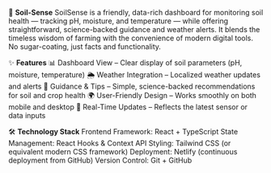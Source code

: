 🌱 **Soil-Sense**
  SoilSense is a friendly, data-rich dashboard for monitoring soil health — tracking pH, moisture, and temperature — while offering straightforward, science-backed guidance and weather alerts. It blends the timeless wisdom of farming with the convenience of modern digital tools. No sugar-coating, just facts and functionality.

✨ **Features**
  📊 Dashboard View – Clear display of soil parameters (pH, moisture, temperature)
  🌦 Weather Integration – Localized weather updates and alerts
  📖 Guidance & Tips – Simple, science-backed recommendations for soil and crop health
  🌍 User-Friendly Design – Works smoothly on both mobile and desktop
  🔄 Real-Time Updates – Reflects the latest sensor or data inputs

🛠️ **Technology Stack**
  Frontend Framework: React + TypeScript
  State Management: React Hooks & Context API
  Styling: Tailwind CSS (or equivalent modern CSS framework)
  Deployment: Netlify (continuous deployment from GitHub)
  Version Control: Git + GitHub
